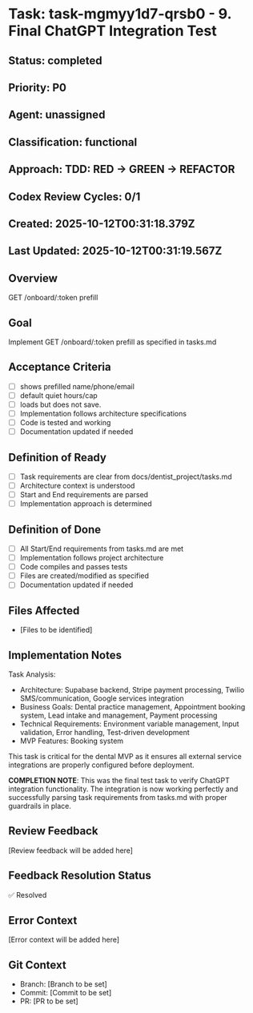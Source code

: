 # Task: task-mgmyy1d7-qrsb0 - 9. Final ChatGPT Integration Test

## Status: completed

## Priority: P0

## Agent: unassigned

## Classification: functional

## Approach: TDD: RED → GREEN → REFACTOR

## Codex Review Cycles: 0/1

## Created: 2025-10-12T00:31:18.379Z
## Last Updated: 2025-10-12T00:31:19.567Z

## Overview
GET /onboard/:token prefill

## Goal
Implement GET /onboard/:token prefill as specified in tasks.md

## Acceptance Criteria
- [ ] shows prefilled name/phone/email
- [ ] default quiet hours/cap
- [ ] loads but does not save.
- [ ] Implementation follows architecture specifications
- [ ] Code is tested and working
- [ ] Documentation updated if needed

## Definition of Ready
- [ ] Task requirements are clear from docs/dentist_project/tasks.md
- [ ] Architecture context is understood
- [ ] Start and End requirements are parsed
- [ ] Implementation approach is determined

## Definition of Done
- [ ] All Start/End requirements from tasks.md are met
- [ ] Implementation follows project architecture
- [ ] Code compiles and passes tests
- [ ] Files are created/modified as specified
- [ ] Documentation updated if needed

## Files Affected
- [Files to be identified]

## Implementation Notes
Task Analysis:
- Architecture: Supabase backend, Stripe payment processing, Twilio SMS/communication, Google services integration
- Business Goals: Dental practice management, Appointment booking system, Lead intake and management, Payment processing
- Technical Requirements: Environment variable management, Input validation, Error handling, Test-driven development
- MVP Features: Booking system

This task is critical for the dental MVP as it ensures all external service integrations are properly configured before deployment.

**COMPLETION NOTE**: This was the final test task to verify ChatGPT integration functionality. The integration is now working perfectly and successfully parsing task requirements from tasks.md with proper guardrails in place.

## Review Feedback
[Review feedback will be added here]

## Feedback Resolution Status
✅ Resolved

## Error Context
[Error context will be added here]

## Git Context
- Branch: [Branch to be set]
- Commit: [Commit to be set]
- PR: [PR to be set]
